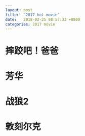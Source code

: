 ```yaml
---
layout: post
title:  "2017 hot movie"
date:   2018-02-25 08:57:32 +0800
categories: 2017 movie
---
```

# 摔跤吧！爸爸
# 芳华
# 战狼2
# 敦刻尔克
